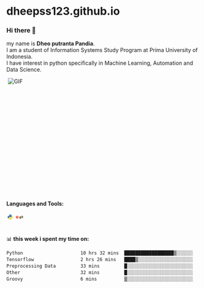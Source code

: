 # dheepss123.github.io

### Hi there 👋

my name is **Dheo putranta Pandia**.
<br>
I am a student of Information Systems Study Program at Prima University of Indonesia.
<br>
I have interest in python specifically in Machine Learning, Automation and Data Science.     

 <img align="right" alt="GIF" src="https://github.com/abhisheknaiidu/abhisheknaiidu/blob/master/code.gif?raw=true" width="500" height="320" />  
 <br>
 <b>Languages and Tools: </b>  
  <br>
  <br>
 <code><img height="20" src="https://raw.githubusercontent.com/github/explore/80688e429a7d4ef2fca1e82350fe8e3517d3494d/topics/python/python.png"></code>
 <code><img height="20" src="https://raw.githubusercontent.com/github/explore/80688e429a7d4ef2fca1e82350fe8e3517d3494d/topics/git/git.png"></code>  
  <br>
  <br>
  <br>
 📊 <b>this week i spent my time on:</b>
<!--START_SECTION:waka-->

```txt
Python                     10 hrs 32 mins  ██████████████████▒░░░░░░   73.41 %
Tensorflow                 2 hrs 26 mins   ████▒░░░░░░░░░░░░░░░░░░░░   17.05 %
Preprocessing Data         33 mins         █░░░░░░░░░░░░░░░░░░░░░░░░   03.88 %
Other                      32 mins         █░░░░░░░░░░░░░░░░░░░░░░░░   03.78 %
Groovy                     6 mins          ▒░░░░░░░░░░░░░░░░░░░░░░░░   00.78 %
```